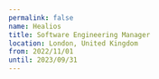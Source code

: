 ```yaml
---
permalink: false
name: Healios
title: Software Engineering Manager
location: London, United Kingdom
from: 2022/11/01
until: 2023/09/31
---
```

